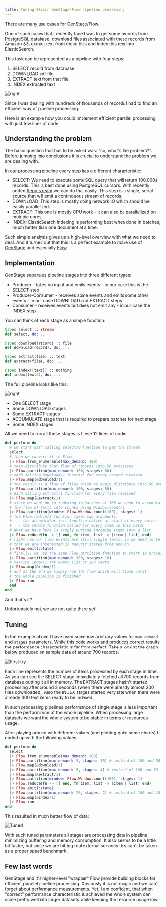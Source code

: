```yaml
---
title: Tuning Elixir GenStage/Flow pipeline processing
---
```


There are many use cases for GenStage/Flow.

One of such cases that I recently faced was to get some records from PostgreSQL database,
download files associated with these records from Amazon S3,
extract text from these files and index this text into ElasticSearch.

This task can be represented as a pipeline with four steps:

1. SELECT record from database
2. DOWNLOAD pdf file
3. EXTRACT text from that file
4. INDEX extracted text

![right](/images/flow/task.png)

Since I was dealing with hundreds of thousands of records I had to find an efficient way of pipeline processing.

Here is an example how you could implement efficient parallel processing with just few lines of code.

## Understanding the problem

The basic question that has to be asked was: "so, what's the problem?".
Before jumping into conclusions it is crucial to understand the problem we are dealing with.

In our processing pipeline every step has a different characteristic:

- SELECT: We need to execute some SQL query that will return 100.000s records.
  This is best done using PostgreSQL cursors.
  With recently added [Repo.stream](https://hexdocs.pm/ecto/2.1.0-rc.5/Ecto.Repo.html#c:stream/2) we can do that easily.
  This step is a single, serial source that will emit a continouous stream of records.
- DOWNLOAD: This step is mostly doing network IO which should be easily parallelized.
- EXTRACT: This one is mostly CPU work - it can also be parallelized on multiple cores.
- INDEX: ElasticSearch indexing is performing best when done in batches, much better than one document at a time.

Such simple analysis gives us a high-level overview with what we need to deal.
And it turned out that this is a perfect example to make use of [GenStage](https://github.com/elixir-lang/gen_stage)
and especially [Flow](https://hexdocs.pm/gen_stage/Experimental.Flow.html#content)

## Implementation

GenStage separates pipeline stages into three different types:

- Producer - takes no input and emits events - in our case this is the SELECT step
- Producer-Consumer - receives some events and emits some other events - in our case DOWNLOAD and EXTRACT steps
- Consumer - receives events but does not emit any - in our case the INDEX step

You can think of each stage as a simple function:

```elixir
@spec select :: Stream
def select, do: ...

@spec download(record) :: file
def download(record), do: ...

@spec extract(file) :: text
def extract(file), do: ...

@spec index([text]) :: nothing
def index(texts), do: ...
```

The full pipeline looks like this:

![right](/images/flow/stages.png)

- One SELECT stage
- Some DOWNLOAD stages
- Some EXTRACT stages
- ACCUMULATE stage that is required to prepare batches for next stage
- Some INDEX stages

All we need to run all these stages is these 12 lines of code:

```elixir
def perform do
  # we start with calling select/0 function to get the stream
  select
  # then we convert it to Flow
  |> Flow.from_enumerable(max_demand: 100)
  # then distribute that flow of records into 50 processes
  |> Flow.partition(max_demand: 100, stages: 50)
  # each calling download/1 function for every record received
  |> Flow.map(&download/1)
  # the result is a flow of files which we again distribute into 50 processes
  |> Flow.partition(max_demand: 100, stages: 50)
  # each calling extract/1 function for every file received
  |> Flow.map(&extract/1)
  # since we want do to indexing in batches of 100 we need to accumulate
  # the flow of texts into chunks using Window.count/1
  |> Flow.partition(window: Flow.Window.count(100), stages: 1)
  # the Flow.reduce/2 function takes two arguments:
  #   - the accumulator init function called at start of every batch
  #   - the reduce function called for every item in this batch
  # What we have here is simply putting incoming items into a list.
  |> Flow.reduce(fn -> [] end, fn item, list -> [item | list] end)
  # right now our flow events are still single texts, so we need to tell flow
  # that we are interested in reducer states from now on
  |> Flow.emit(:state)
  # finally, we use the same Flow.partition function to start 10 processes
  |> Flow.partition(max_demand: 100, stages: 10)
  # calling index/1 for every list of 100 texts
  |> Flow.map(&index/1)
  # and at the end we simply run the flow which will block until
  # the whole pipeline is finished
  |> Flow.run
  end
end
```

And that's it?

Unfortunately not, we are not quite there yet.

## Tuning

In the example above I have used somehow arbitrary values for `max_demand` and `stages` parameters.
While this code works and produces correct results the performance characteristic is far from perfect.
Take a look at the graph below produced on sample data of around 700 records.

![First try](/images/flow/first.png)

Each line represents the number of items processed by each stage in time.
As you can see the SELECT stage immediately fetched all 700 records from database putting it all in memory.
The EXTRACT stages hadn't started processing after around 3 seconds (when there were already almost 200 files downloaded).
Also the INDEX stages started very late when there were already 300 text items ready to be indexed.

In such processing pipelines performance of single stage is less important than the performance of the whole pipeline.
When processing large datasets we want the whole system to be stable in terms of resources usage.

After playing around with different values (and plotting quite some charts) I ended up with the following values:

```elixir
def perform do
  select
  |> Flow.from_enumerable(max_demand: 100)
  |> Flow.partition(max_demand: 5, stages: 10) # instead of 100 and 50
  |> Flow.map(&download/1)
  |> Flow.partition(max_demand: 5, stages: 4) # instead of 100 and 50
  |> Flow.map(&extract/1)
  |> Flow.partition(window: Flow.Window.count(100), stages: 1)
  |> Flow.reduce(fn -> [] end, fn item, list -> [item | list] end)
  |> Flow.emit(:state)
  |> Flow.partition(max_demand: 20, stages: 2) # instead of 100 and 10
  |> Flow.map(&index/1)
  |> Flow.run
end
```

This resulted in much better flow of data:

![Tuned](/images/flow/last.png)

With such tuned parameters all stages are processing data in pipeline minimizing buffering and memory consumption.
It also seems to be a little bit faster, but since we are hitting real external services this can't be taken as a
proper _speed_ benchmark.


## Few last words

GenStage and it's higher-level "wrapper" Flow provide building blocks for efficient parallel pipeline processing.
Obviously it is not magic and we can't forget about performance measurements.
Yet, I am confident, that when "correct" performance characteristic is achieved the whole system
can scale pretty well into larger datasets while keeping the resource usage low.
